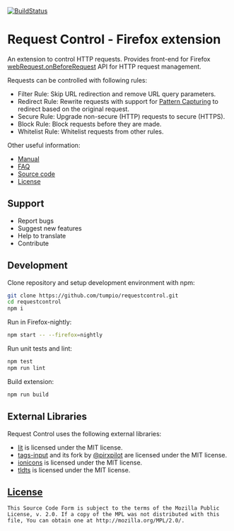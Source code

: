 [![BuildStatus](https://github.com/tumpio/requestcontrol/workflows/Build/badge.svg?event=push&branch=master)](https://github.com/tumpio/requestcontrol/actions)

# Request Control - Firefox extension

An extension to control HTTP requests. Provides front-end for Firefox
[webRequest.onBeforeRequest](https://developer.mozilla.org/en-US/Add-ons/WebExtensions/API/webRequest/onBeforeRequest)
API for HTTP request management.

Requests can be controlled with following rules:
- Filter Rule: Skip URL redirection and remove URL query parameters.
- Redirect Rule: Rewrite requests with support for [Pattern Capturing](https://github.com/tumpio/requestcontrol/blob/master/_locales/en/manual.wiki#redirect-using-pattern-capturing) to redirect based on the original request.
- Secure Rule: Upgrade non-secure (HTTP) requests to secure (HTTPS).
- Block Rule: Block requests before they are made.
- Whitelist Rule: Whitelist requests from other rules.

Other useful information:
- [Manual](https://github.com/tumpio/requestcontrol/blob/master/_locales/en/manual.wiki)
- [FAQ](https://github.com/tumpio/requestcontrol/issues?utf8=%E2%9C%93&q=label%3Aquestion+)
- [Source code](https://github.com/tumpio/requestcontrol)
- [License](./LICENSE)

## Support

- Report bugs
- Suggest new features
- Help to translate
- Contribute

## Development

Clone repository and setup development environment with npm:

```sh
git clone https://github.com/tumpio/requestcontrol.git
cd requestcontrol
npm i
```

Run in Firefox-nightly:

```sh
npm start -- --firefox=nightly
```

Run unit tests and lint:

```sh
npm test
npm run lint
```

Build extension:

```sh
npm run build
```

## External Libraries

Request Control uses the following external libraries:

- [lit](https://ajusa.github.io/lit/) is licensed under the MIT license.
- [tags-input](https://github.com/developit/tags-input) and its fork by [\@pirxpilot](https://github.com/pirxpilot/tags-input) are licensed under the MIT license.
- [ionicons](http://ionicons.com/) is licensed under the MIT license.
- [tldts](https://github.com/remusao/tldts) is licensed under the MIT license.

## [License](./LICENSE)

    This Source Code Form is subject to the terms of the Mozilla Public
    License, v. 2.0. If a copy of the MPL was not distributed with this
    file, You can obtain one at http://mozilla.org/MPL/2.0/.
